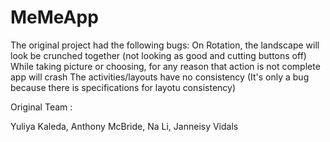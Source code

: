 # MeMeApp

The original project had the following bugs:
On Rotation, the landscape will look be crunched together (not looking as good and cutting buttons off)
While taking picture or choosing, for any reason that action is not complete app will crash
The activities/layouts have no consistency (It's only a bug because there is specifications for layotu consistency)


Original Team : 

Yuliya Kaleda, Anthony McBride, Na Li, Janneisy Vidals
